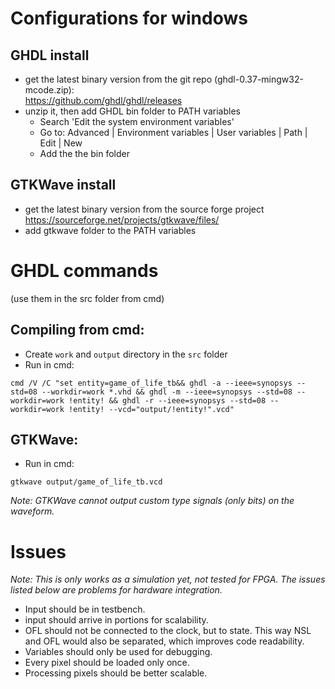 # Configurations for windows

## GHDL install
- get the latest binary version from the git repo (ghdl-0.37-mingw32-mcode.zip):\
 https://github.com/ghdl/ghdl/releases
- unzip it, then add GHDL bin folder to PATH variables
   - Search 'Edit the system environment variables' 
   - Go to: Advanced | Environment variables | User variables | Path | Edit | New
   - Add the the bin folder 


## GTKWave install 
- get the latest binary version from the source forge project\
  https://sourceforge.net/projects/gtkwave/files/
- add gtkwave folder to the PATH variables

# GHDL commands
(use them in the src folder from cmd)


## Compiling from cmd:
 - Create `work` and `output` directory in the `src` folder
 - Run in cmd:
 ```
 cmd /V /C "set entity=game_of_life_tb&& ghdl -a --ieee=synopsys --std=08 --workdir=work *.vhd && ghdl -m --ieee=synopsys --std=08 --workdir=work !entity! && ghdl -r --ieee=synopsys --std=08 --workdir=work !entity! --vcd="output/!entity!".vcd"
 ``` 

## GTKWave:
- Run in cmd:
```
gtkwave output/game_of_life_tb.vcd
``` 

_Note: GTKWave cannot output custom type signals (only bits) on the waveform._


# Issues
_Note: This is only works as a simulation yet, not tested for FPGA. The issues listed below are problems for hardware integration._

- Input should be in testbench.
- input should arrive in portions for scalability. 
- OFL should not be connected to the clock, but to state. This way NSL and OFL would also be separated, which improves code readability.
- Variables should only be used for debugging. 
- Every pixel should be loaded only once.
- Processing pixels should be better scalable.